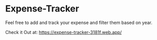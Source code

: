 # Expense-Tracker

Feel free to add and track your expense and filter them based on year. 

Check it Out at: https://expense-tracker-3181f.web.app/
